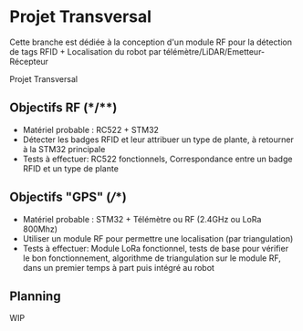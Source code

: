 # Projet Transversal

Cette branche est dédiée à la conception d'un module RF pour la détection de tags RFID + Localisation du robot par télémètre/LiDAR/Emetteur-Récepteur 

Projet Transversal

## Objectifs RF (*/**)

- Matériel probable : RC522 + STM32
- Détecter les badges RFID et leur attribuer un type de plante, à retourner à la STM32 principale
- Tests à effectuer: RC522 fonctionnels, Correspondance entre un badge RFID et un type de plante

## Objectifs "GPS" (***/****)

- Matériel probable : STM32 + Télémètre ou RF (2.4GHz ou LoRa 800Mhz)
- Utiliser un module RF pour permettre une localisation (par triangulation)
- Tests à effectuer: Module LoRa fonctionnel, tests de base pour vérifier le bon fonctionnement, algorithme de triangulation sur le module RF, dans un premier temps à part puis intégré au robot

## Planning

WIP